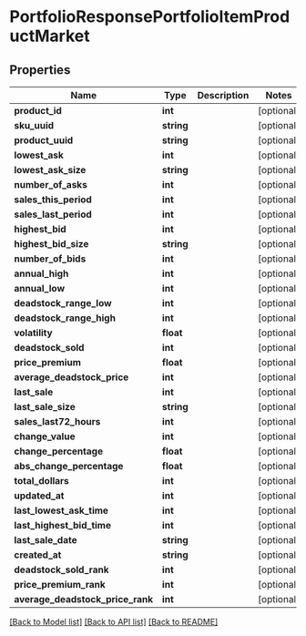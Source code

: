 # PortfolioResponsePortfolioItemProductMarket

## Properties
Name | Type | Description | Notes
------------ | ------------- | ------------- | -------------
**product_id** | **int** |  | [optional] 
**sku_uuid** | **string** |  | [optional] 
**product_uuid** | **string** |  | [optional] 
**lowest_ask** | **int** |  | [optional] 
**lowest_ask_size** | **string** |  | [optional] 
**number_of_asks** | **int** |  | [optional] 
**sales_this_period** | **int** |  | [optional] 
**sales_last_period** | **int** |  | [optional] 
**highest_bid** | **int** |  | [optional] 
**highest_bid_size** | **string** |  | [optional] 
**number_of_bids** | **int** |  | [optional] 
**annual_high** | **int** |  | [optional] 
**annual_low** | **int** |  | [optional] 
**deadstock_range_low** | **int** |  | [optional] 
**deadstock_range_high** | **int** |  | [optional] 
**volatility** | **float** |  | [optional] 
**deadstock_sold** | **int** |  | [optional] 
**price_premium** | **float** |  | [optional] 
**average_deadstock_price** | **int** |  | [optional] 
**last_sale** | **int** |  | [optional] 
**last_sale_size** | **string** |  | [optional] 
**sales_last72_hours** | **int** |  | [optional] 
**change_value** | **int** |  | [optional] 
**change_percentage** | **float** |  | [optional] 
**abs_change_percentage** | **float** |  | [optional] 
**total_dollars** | **int** |  | [optional] 
**updated_at** | **int** |  | [optional] 
**last_lowest_ask_time** | **int** |  | [optional] 
**last_highest_bid_time** | **int** |  | [optional] 
**last_sale_date** | **string** |  | [optional] 
**created_at** | **string** |  | [optional] 
**deadstock_sold_rank** | **int** |  | [optional] 
**price_premium_rank** | **int** |  | [optional] 
**average_deadstock_price_rank** | **int** |  | [optional] 

[[Back to Model list]](../README.md#documentation-for-models) [[Back to API list]](../README.md#documentation-for-api-endpoints) [[Back to README]](../README.md)


